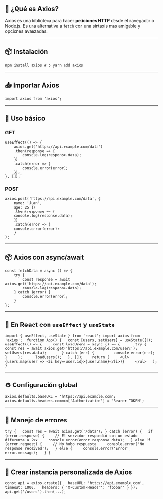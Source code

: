 ## 📘 ¿Qué es Axios?

Axios es una biblioteca para hacer **peticiones HTTP** desde el navegador o Node.js. Es una alternativa a `fetch` con una sintaxis más amigable y opciones avanzadas.

---

## 📦 Instalación

`npm install axios # o yarn add axios`

---

## 📥 Importar Axios

`import axios from 'axios';`

---

## 📌 Uso básico

### GET

```
useEffect(() => {   
	axios.get('https://api.example.com/data')     
	.then(response => {       
		console.log(response.data);     
	})     
	.catch(error => {       
		console.error(error);     
	}); 
}, []);`
```

### POST

```
axios.post('https://api.example.com/data', {   
	name: 'Juan',   
	age: 25 }) 
	.then(response => {   
	console.log(response.data); 
	}) 
	.catch(error => {   
	console.error(error); 
	}
);
```

---

## 📦 Axios con async/await

```
const fetchData = async () => {   
	try {     
		const response = await axios.get('https://api.example.com/data');
		console.log(response.data);   
	} catch (error) {     
		console.error(error);   
	} 
};
```

---

## 🧠 En React con `useEffect` y `useState`

`import { useEffect, useState } from 'react'; import axios from 'axios';  function App() {   const [users, setUsers] = useState([]);    useEffect(() => {     const loadUsers = async () => {       try {         const res = await axios.get('https://api.example.com/users');         setUsers(res.data);       } catch (err) {         console.error(err);       }     };      loadUsers();   }, []);    return (     <ul>       {users.map(user => <li key={user.id}>{user.name}</li>)}     </ul>   ); }`

---

## ⚙️ Configuración global

`axios.defaults.baseURL = 'https://api.example.com'; axios.defaults.headers.common['Authorization'] = 'Bearer TOKEN';`

---

## 🛑 Manejo de errores

`try {   const res = await axios.get('/data'); } catch (error) {   if (error.response) {     // El servidor respondió con un estado diferente a 2xx     console.error(error.response.data);   } else if (error.request) {     // No hubo respuesta     console.error('No response received');   } else {     console.error('Error', error.message);   } }`

---

## 📁 Crear instancia personalizada de Axios

`const api = axios.create({   baseURL: 'https://api.example.com',   timeout: 1000,   headers: { 'X-Custom-Header': 'foobar' } });  api.get('/users').then(...);`